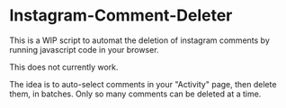 # Instagram-Comment-Deleter
This is a WIP script to automat the deletion of instagram comments by running javascript code in your browser.

This does not currently work.

The idea is to auto-select comments in your "Activity" page, then delete them, in batches. Only so many comments can be deleted at a time.
